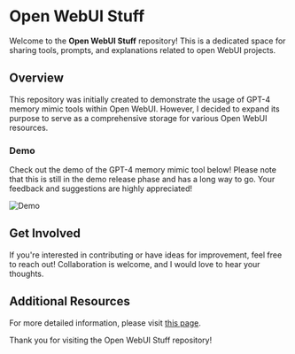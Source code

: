 # Open WebUI Stuff

Welcome to the **Open WebUI Stuff** repository! This is a dedicated space for sharing tools, prompts, and explanations related to open WebUI projects.

## Overview

This repository was initially created to demonstrate the usage of GPT-4 memory mimic tools within Open WebUI. However, I decided to expand its purpose to serve as a comprehensive storage for various Open WebUI resources.

### Demo

Check out the demo of the GPT-4 memory mimic tool below! Please note that this is still in the demo release phase and has a long way to go. Your feedback and suggestions are highly appreciated!

![Demo](https://github.com/mhioi/open-webui-stuff/blob/4ea3f0a44d2c9a2af65467675e898b5cfc1fe834/examples/gpt4-memory%20mimic/gpt4-memory%20mimic.gif)

## Get Involved

If you're interested in contributing or have ideas for improvement, feel free to reach out! Collaboration is welcome, and I would love to hear your thoughts.

## Additional Resources

For more detailed information, please visit [this page](https://mhioi.github.io/open-webui-stuff/).

Thank you for visiting the Open WebUI Stuff repository!
